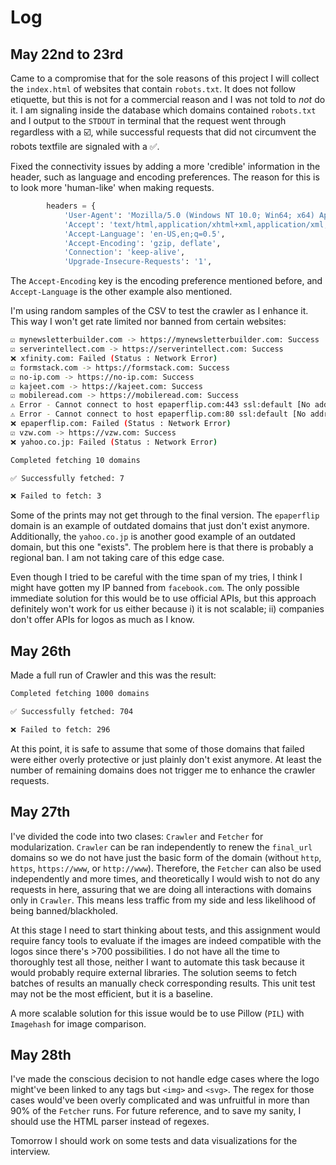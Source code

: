# Log

## May 22nd to 23rd

Came to a compromise that for the sole reasons of this project I will collect the `index.html` of websites that contain `robots.txt`. It does not follow etiquette, but this is not for a commercial reason and I was not told to *not* do it. I am signaling inside the database which domains contained `robots.txt` and I output to the `STDOUT` in terminal that the request went through regardless with a ☑️, while successful requests that did not circumvent the robots textfile are signaled with a ✅.

Fixed the connectivity issues by adding a more 'credible' information in the header, such as language and encoding preferences. The reason for this is to look more 'human-like' when making requests.

```Python
		headers = {
			'User-Agent': 'Mozilla/5.0 (Windows NT 10.0; Win64; x64) AppleWebKit/537.36 (KHTML, like Gecko) Chrome/91.0.4472.124 Safari/537.36',
			'Accept': 'text/html,application/xhtml+xml,application/xml;q=0.9,image/webp,*/*;q=0.8',
			'Accept-Language': 'en-US,en;q=0.5',
			'Accept-Encoding': 'gzip, deflate',
			'Connection': 'keep-alive',
			'Upgrade-Insecure-Requests': '1',
```

The `Accept-Encoding` key is the encoding preference mentioned before, and `Accept-Language` is the other example also mentioned.

I'm using random samples of the CSV to test the crawler as I enhance it. This way I won't get rate limited nor banned from certain websites:

```bash
☑️ mynewsletterbuilder.com -> https://mynewsletterbuilder.com: Success
☑️ serverintellect.com -> https://serverintellect.com: Success
❌ xfinity.com: Failed (Status : Network Error)
☑️ formstack.com -> https://formstack.com: Success
☑️ no-ip.com -> https://no-ip.com: Success
☑️ kajeet.com -> https://kajeet.com: Success
☑️ mobileread.com -> https://mobileread.com: Success
⚠️ Error - Cannot connect to host epaperflip.com:443 ssl:default [No address associated with hostname]
⚠️ Error - Cannot connect to host epaperflip.com:80 ssl:default [No address associated with hostname]
❌ epaperflip.com: Failed (Status : Network Error)
☑️ vzw.com -> https://vzw.com: Success
❌ yahoo.co.jp: Failed (Status : Network Error)

Completed fetching 10 domains

✅ Successfully fetched: 7

❌ Failed to fetch: 3
```

Some of the prints may not get through to the final version. The `epaperflip` domain is an example of outdated domains that just don't exist anymore. Additionally, the `yahoo.co.jp` is another good example of an outdated domain, but this one "exists". The problem here is that there is probably a regional ban. I am not taking care of this edge case.

Even though I tried to be careful with the time span of my tries, I think I might have gotten my IP banned from `facebook.com`. The only possible immediate solution for this would be to use official APIs, but this approach definitely won't work for us either because i) it is not scalable; ii) companies don't offer APIs for logos as much as I know.

## May 26th

Made a full run of Crawler and this was the result:

```bash
Completed fetching 1000 domains

✅ Successfully fetched: 704

❌ Failed to fetch: 296
```

At this point, it is safe to assume that some of those domains that failed were either overly protective or just plainly don't exist anymore. At least the number of remaining domains does not trigger me to enhance the crawler requests.

## May 27th

I've divided the code into two clases: `Crawler` and `Fetcher` for modularization. `Crawler` can be ran independently to renew the `final_url` domains so we do not have just the basic form of the domain (without `http`, `https`, `https://www`, or `http://www`). Therefore, the `Fetcher` can also be used independently and more times, and theoretically I would wish to not do any requests in here, assuring that we are doing all interactions with domains only in `Crawler`. This means less traffic from my side and less likelihood of being banned/blackholed.

At this stage I need to start thinking about tests, and this assignment would require fancy tools to evaluate if the images are indeed compatible with the logos since there's >700 possibilities. I do not have all the time to thoroughly test all those, neither I want to automate this task because it would probably require external libraries. The solution seems to fetch batches of results an manually check corresponding results. This unit test may not be the most efficient, but it is a baseline.

A more scalable solution for this issue would be to use Pillow (`PIL`) with `Imagehash` for image comparison.

## May 28th

I've made the conscious decision to not handle edge cases where the logo might've been linked to any tags but `<img>` and `<svg>`. The regex for those cases would've been overly complicated and was unfruitful in more than 90% of the `Fetcher` runs. For future reference, and to save my sanity, I should use the HTML parser instead of regexes.

Tomorrow I should work on some tests and data visualizations for the interview.